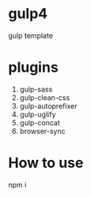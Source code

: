 # gulp4
gulp template  
# plugins  
1. gulp-sass  
2. gulp-clean-css  
3. gulp-autoprefixer  
4. gulp-uglify  
5. gulp-concat  
6. browser-sync  
# How to use  
npm i  
